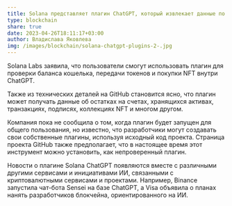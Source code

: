 ```yaml
---
title: Solana представляет плагин ChatGPT, который извлекает данные по цепочке
type: blockchain
share: true
date: 2023-04-26T18:11:17+03:00
author: Владислава Яковлева
img: /images/blockchain/solana-chatgpt-plugins-2-.jpg
---
```

Solana Labs заявила, что пользователи смогут использовать плагин для проверки баланса кошелька, передачи токенов и покупки NFT внутри ChatGPT.

Также из технических деталей на GitHub становится ясно, что плагин может получать данные об остатках на счетах, хранящихся активах, транзакциях, подписях, коллекциях NFT и многом другом.

Компания пока не сообщила о том, когда плагин будет запущен для общего пользования, но известно, что разработчики могут создавать свои собственные плагины, используя исходный код проекта. Страница проекта GitHub также предполагает, что в настоящее время этот инструмент можно установить, как непроверенный плагин.

Новости о плагине Solana ChatGPT появляются вместе с различными другими сервисами и инициативами ИИ, связанными с криптовалютными сервисами и проектами. Например, Binance запустила чат-бота Sensei на базе ChatGPT, а Visa объявила о планах нанять разработчиков блокчейна, ориентированного на ИИ.